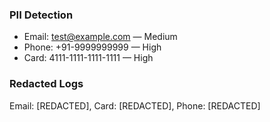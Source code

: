 ### PII Detection
- Email: test@example.com — Medium
- Phone: +91-9999999999 — High
- Card: 4111-1111-1111-1111 — High

### Redacted Logs
Email: [REDACTED], Card: [REDACTED], Phone: [REDACTED]
